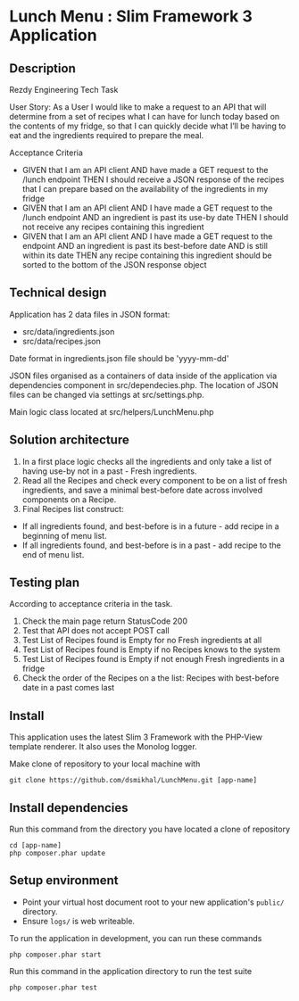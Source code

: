 # Lunch Menu : Slim Framework 3 Application

## Description

Rezdy Engineering Tech Task

User Story:
As a User I would like to make a request to an API that will determine from a set of recipes what I can have for lunch today based on the contents of my fridge, so that I can quickly decide what I’ll be having to eat and the ingredients required to prepare the meal.

Acceptance Criteria
- GIVEN that I am an API client AND have made a ​GET​ request to the ​/lunch​ endpoint THEN I should receive a JSON response of the recipes that I can prepare based on the availability of the ingredients in my fridge
- GIVEN that I am an API client AND I have made a ​GET​ request to the ​/lunch​ endpoint AND an ingredient is past its ​use-by​ date THEN I should not receive any recipes containing this ingredient
- GIVEN that I am an API client AND I have made a ​GET​ request to the endpoint AND an ingredient is past its ​best-before​ date AND is still within its date THEN any recipe containing this ingredient should be sorted to the bottom of the JSON response object

## Technical design

Application has 2 data files in JSON format:
 - src/data/ingredients.json
 - src/data/recipes.json 

 Date format in ingredients.json file should be 'yyyy-mm-dd'

JSON files organised as a containers of data inside of the application via dependencies component in src/dependecies.php. 
The location of JSON files can be changed via settings at src/settings.php.
    
Main logic class located at src/helpers/LunchMenu.php 
 
## Solution architecture 

1. In a first place logic checks all the ingredients and only take a list of having use-by not in a past - Fresh ingredients.
2. Read all the Recipes and check every component to be on a list of fresh ingredients, and save a minimal best-before date across involved components on a Recipe.
3. Final Recipes list construct: 
 - If all ingredients found, and best-before is in a future - add recipe in a beginning of menu list.
 - If all ingredients found, and best-before is in a past - add recipe to the end of menu list.


## Testing plan

According to acceptance criteria in the task.

1. Check the main page return StatusCode 200
2. Test that API does not accept POST call
3. Test List of Recipes found is Empty for no Fresh ingredients at all
4. Test List of Recipes found is Empty if no Recipes knows to the system
5. Test List of Recipes found is Empty if not enough Fresh ingredients in a fridge
6. Check the order of the Recipes on a the list: Recipes with best-before date in a past comes last

## Install

This application uses the latest Slim 3 Framework with the PHP-View template renderer. It also uses the Monolog logger.

Make clone of repository to your local machine with

    git clone https://github.com/dsmikhal/LunchMenu.git [app-name]

## Install dependencies

Run this command from the directory you have located a clone of repository

    cd [app-name]
    php composer.phar update

## Setup environment

* Point your virtual host document root to your new application's `public/` directory.
* Ensure `logs/` is web writeable.

To run the application in development, you can run these commands 

	php composer.phar start

Run this command in the application directory to run the test suite

	php composer.phar test

